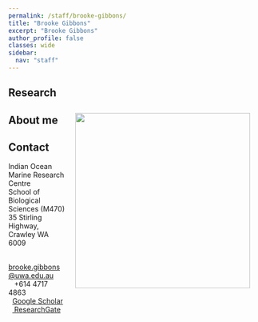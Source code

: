 ```yaml
---
permalink: /staff/brooke-gibbons/
title: "Brooke Gibbons"
excerpt: "Brooke Gibbons"
author_profile: false
classes: wide
sidebar:
  nav: "staff"
---
```

## Research
<img class="philprofile" src='/images/Brooke_WS.jpg' align='right' width="350" hspace="20" vspace="10">

## About me

## Contact
<p class="address"><i class="far fa-building"></i> Indian Ocean Marine Research Centre <br>
School of Biological Sciences (M470)<br>
35 Stirling Highway, Crawley WA 6009</p>

<p class="phoneemail"><i class="far fa-envelope-open"></i>&nbsp;&nbsp;<a href="mailto:brooke.gibbons@uwa.edu.au"> brooke.gibbons@uwa.edu.au</a><br>
<i class="fas fa-phone"></i>&nbsp;&nbsp; +614 4717 4863<br>
<i class="fas fa-graduation-cap"></i>&nbsp;&nbsp;<a href="NA">Google Scholar</a><br>
<i class="fab fa-researchgate"></i>&nbsp;&nbsp;<a href="NA"> ResearchGate</a><br>

